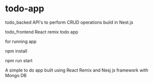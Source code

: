 # todo-app

todo_backed
API's to perform CRUD operations build in Nest.js

todo_frontend
React remix todo app

for running app

npm install

npm run start

A simple to do app built using React Remix and Nesj js framework with Mongo DB
